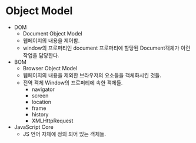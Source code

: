 # Object Model
- DOM
  - Document Object Model
  - 웹페이지의 내용을 제어함.
  - window의 프로퍼티인 document 프로퍼티에 할당된 Document객체가 이런 작업을 담당한다.
- BOM
  - Browser Object Model
  - 웹페이지의 내용을 제외한 브라우저의 요소들을 객체화시킨 것들.
  - 전역 객체 Window의 프로퍼티에 속한 객체들.
    - navigator
    - screen
    - location
    - frame
    - history
    - XMLHttpRequest
- JavaScript Core
  - JS 언어 자체에 정의 되어 있는 객체들.
